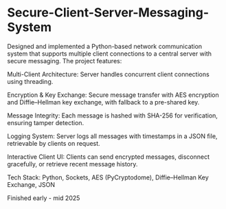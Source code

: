 
# Secure-Client-Server-Messaging-System
Designed and implemented a Python-based network communication system that supports multiple client connections to a central server with secure messaging.
The project features:

Multi-Client Architecture: Server handles concurrent client connections using threading.

Encryption & Key Exchange: Secure message transfer with AES encryption and Diffie–Hellman key exchange, with fallback to a pre-shared key.

Message Integrity: Each message is hashed with SHA-256 for verification, ensuring tamper detection.

Logging System: Server logs all messages with timestamps in a JSON file, retrievable by clients on request.

Interactive Client UI: Clients can send encrypted messages, disconnect gracefully, or retrieve recent message history.

Tech Stack: Python, Sockets, AES (PyCryptodome), Diffie–Hellman Key Exchange, JSON

 Finished early - mid 2025
